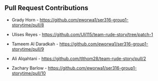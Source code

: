## Pull Request Contributions
- Grady Horn - https://github.com/eworwa1/ser316-group1-storytime/pull/8

- Ulises Reyes - https://github.com/Uli115/team-rude-story/tree/patch-1

- Tameem Al Daradkah - https://github.com/eworwa1/ser316-group1-storytime/pull/9

- Ali Alqahtani - https://github.com/tlthom28/team-rude-story/pull/2

- Zachary Barlow - https://github.com/eworwa1/ser316-group1-storytime/pull/10
